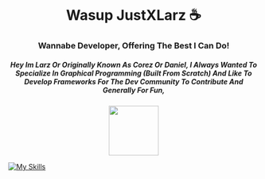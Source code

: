 <h1 align="center">Wasup JustXLarz ☕</h1>
<h3 align="center">Wannabe Developer, Offering The Best I Can Do!</h3>


<h5 align="center">  Hey Im Larz Or Originally Known As Corez Or Daniel, I Always Wanted To Specialize In Graphical Programming (Built From Scratch)
  And Like To Develop Frameworks For The Dev Community To Contribute And Generally For Fun,
</h5>
<div id="header" align="center">
  <img src="=https://giphy.com/gifs/scaler-official-dogs-computer-typing-Dh5q0sShxgp13DwrvG" width="100"/>
</div>

  [![My Skills](https://skillicons.dev/icons?i=js,html,css,cpp,ts,java,lua,github,materialui,py,react,vscode,linux)](https://skillicons.dev)
